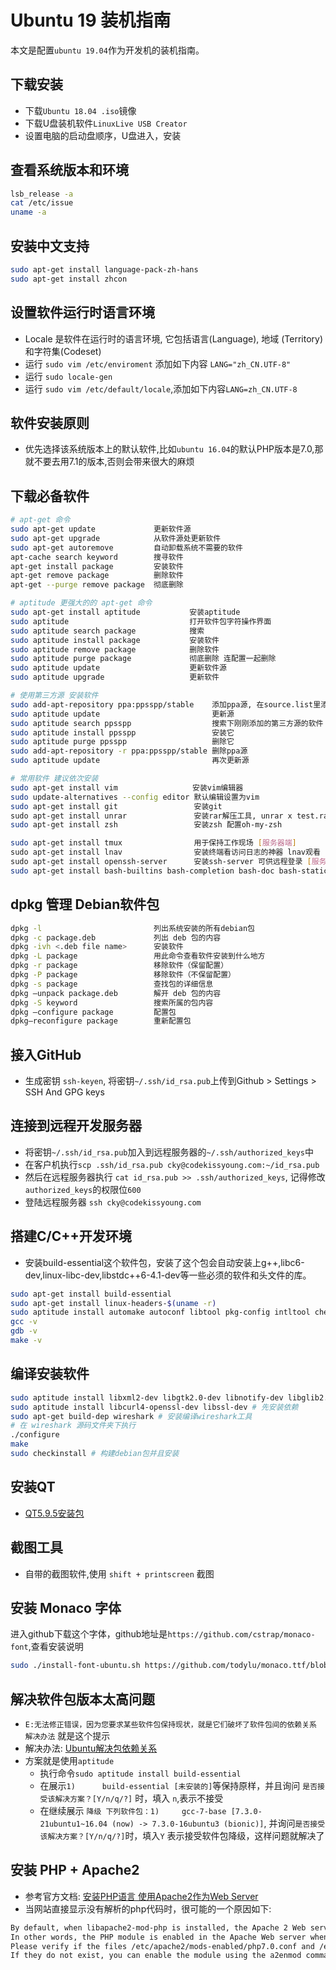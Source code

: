 # Ubuntu 19 装机指南

本文是配置`ubuntu 19.04`作为开发机的装机指南。

## 下载安装

- 下载`Ubuntu 18.04 .iso`镜像
- 下载U盘装机软件`LinuxLive USB Creator`
- 设置电脑的启动盘顺序，U盘进入，安装

## 查看系统版本和环境

```bash
lsb_release -a
cat /etc/issue
uname -a
```

## 安装中文支持

```bash
sudo apt-get install language-pack-zh-hans
sudo apt-get install zhcon
```

## 设置软件运行时语言环境

- Locale 是软件在运行时的语言环境, 它包括语言(Language), 地域 (Territory) 和字符集(Codeset)
- 运行 `sudo vim /etc/enviroment` 添加如下内容 `LANG="zh_CN.UTF-8"`
- 运行 `sudo locale-gen`
- 运行 `sudo vim /etc/default/locale`,添加如下内容`LANG=zh_CN.UTF-8`

## 软件安装原则

- 优先选择该系统版本上的默认软件,比如`ubuntu 16.04`的默认PHP版本是7.0,那就不要去用7.1的版本,否则会带来很大的麻烦

## 下载必备软件

```bash
# apt-get 命令
sudo apt-get update             更新软件源
sudo apt-get upgrade            从软件源处更新软件
sudo apt-get autoremove         自动卸载系统不需要的软件
apt-cache search keyword        搜寻软件
apt-get install package         安装软件
apt-get remove package          删除软件
apt-get --purge remove package  彻底删除

# aptitude 更强大的的 apt-get 命令
sudo apt-get install aptitude           安装aptitude
sudo aptitude                           打开软件包字符操作界面
sudo aptitude search package            搜索
sudo aptitude install package           安装软件
sudo aptitude remove package            删除软件
sudo aptitude purge package             彻底删除 连配置一起删除
sudo aptitude update                    更新软件源
sudo aptitude upgrade                   更新软件

# 使用第三方源 安装软件
sudo add-apt-repository ppa:ppsspp/stable    添加ppa源, 在source.list里添加 ppa 源了，同时完成导入key
sudo aptitude update                         更新源
sudo aptitude search ppsspp                  搜索下刚刚添加的第三方源的软件
sudo aptitude install ppsspp                 安装它
sudo aptitude purge ppsspp                   删除它
sudo add-apt-repository -r ppa:ppsspp/stable 删除ppa源
sudo aptitude update                         再次更新源

# 常用软件 建议依次安装
sudo apt-get install vim　               安装vim编辑器
sudo update-alternatives --config editor 默认编辑设置为vim
sudo apt-get install git                 安装git
sudo apt-get install unrar               安装rar解压工具, unrar x test.rar 解压到当前文件夹
sudo apt-get install zsh                 安装zsh 配置oh-my-zsh

sudo apt-get install tmux                用于保持工作现场 [服务器端]
sudo apt-get install lnav                安装终端看访问日志的神器 lnav观看 [服务器端]
sudo apt-get install openssh-server      安装ssh-server 可供远程登录 [服务器端]
sudo apt-get install bash-builtins bash-completion bash-doc bash-static  安装bash自动补全工具
```

## dpkg 管理 Debian软件包

```bash
dpkg -l                         列出系统安装的所有debian包
dpkg -c package.deb             列出 deb 包的内容
dpkg -ivh <.deb file name>      安装软件
dpkg -L package                 用此命令查看软件安装到什么地方
dpkg -r package                 移除软件（保留配置）
dpkg -P package                 移除软件（不保留配置）
dpkg -s package                 查找包的详细信息
dpkg –unpack package.deb        解开 deb 包的内容
dpkg -S keyword                 搜索所属的包内容
dpkg –configure package         配置包
dpkg–reconfigure package        重新配置包
```

## 接入GitHub

- 生成密钥 `ssh-keyen`, 将密钥`~/.ssh/id_rsa.pub`上传到Github > Settings > SSH And GPG keys

## 连接到远程开发服务器

- 将密钥`~/.ssh/id_rsa.pub`加入到远程服务器的`~/.ssh/authorized_keys`中
- 在客户机执行`scp .ssh/id_rsa.pub cky@codekissyoung.com:~/id_rsa.pub`
- 然后在远程服务器执行 `cat id_rsa.pub >> .ssh/authorized_keys`, 记得修改`authorized_keys`的权限位`600`
- 登陆远程服务器 `ssh cky@codekissyoung.com`

## 搭建C/C++开发环境

- 安装build-essential这个软件包，安装了这个包会自动安装上g++,libc6-dev,linux-libc-dev,libstdc++6-4.1-dev等一些必须的软件和头文件的库。

```bash
sudo apt-get install build-essential
sudo apt-get install linux-headers-$(uname -r)
sudo aptitude install automake autoconf libtool pkg-config intltool checkinstall
gcc -v
gdb -v
make -v
```

## 编译安装软件

```bash
sudo aptitude install libxml2-dev libgtk2.0-dev libnotify-dev libglib2.0-dev libevent-dev
sudo aptitude install libcurl4-openssl-dev libssl-dev # 先安装依赖
sudo apt-get build-dep wireshark # 安装编译wireshark工具
# 在 wireshark 源码文件夹下执行
./configure
make
sudo checkinstall # 构建debian包并且安装
```

## 安装QT

- [QT5.9.5安装包](http://download.qt.io/official_releases/qt/5.9/5.9.5/)

## 截图工具

- 自带的截图软件,使用 `shift + printscreen` 截图

## 安装 Monaco 字体

 进入github下载这个字体，github地址是`https://github.com/cstrap/monaco-font`,查看安装说明

```bash
sudo ./install-font-ubuntu.sh https://github.com/todylu/monaco.ttf/blob/master/monaco.ttf?raw=true
```

## 解决软件包版本太高问题

- `E:无法修正错误，因为您要求某些软件包保持现状，就是它们破坏了软件包间的依赖关系 解决办法` 就是这个提示
- 解决办法: [Ubuntu解决包依赖关系](https://blog.csdn.net/newmann/article/details/70149021)
- 方案就是使用`aptitude`
  - 执行命令`sudo aptitude install build-essential`
  - 在展示`1)      build-essential [未安装的]`等保持原样，并且询问 `是否接受该解决方案？[Y/n/q/?]` 时，填入 `n`,表示不接受
  - 在继续展示 `降级 下列软件包：1)     gcc-7-base [7.3.0-21ubuntu1~16.04 (now) -> 7.3.0-16ubuntu3 (bionic)]`, 并询问`是否接受该解决方案？[Y/n/q/?]`时，填入`Y` 表示接受软件包降级，这样问题就解决了

## 安装 PHP + Apache2

- 参考官方文档: [安装PHP语言 使用Apache2作为Web Server](https://help.ubuntu.com/lts/serverguide/php.html.en-GB)
- 当网站直接显示没有解析的php代码时，很可能的一个原因如下:

```bash
By default, when libapache2-mod-php is installed, the Apache 2 Web server is configured to run PHP scripts.
In other words, the PHP module is enabled in the Apache Web server when you install the module.
Please verify if the files /etc/apache2/mods-enabled/php7.0.conf and /etc/apache2/mods-enabled/php7.0.load exist.
If they do not exist, you can enable the module using the a2enmod command
```
